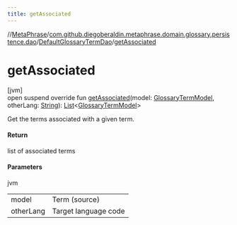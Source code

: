 ```yaml
---
title: getAssociated
---
```

//[MetaPhrase](../../../index.html)/[com.github.diegoberaldin.metaphrase.domain.glossary.persistence.dao](../index.html)/[DefaultGlossaryTermDao](index.html)/[getAssociated](get-associated.html)



# getAssociated



[jvm]\
open suspend override fun [getAssociated](get-associated.html)(model: [GlossaryTermModel](../../com.github.diegoberaldin.metaphrase.domain.glossary.data/-glossary-term-model/index.html), otherLang: [String](https://kotlinlang.org/api/latest/jvm/stdlib/kotlin/-string/index.html)): [List](https://kotlinlang.org/api/latest/jvm/stdlib/kotlin.collections/-list/index.html)&lt;[GlossaryTermModel](../../com.github.diegoberaldin.metaphrase.domain.glossary.data/-glossary-term-model/index.html)&gt;



Get the terms associated with a given term.



#### Return



list of associated terms



#### Parameters


jvm

| | |
|---|---|
| model | Term (source) |
| otherLang | Target language code |





